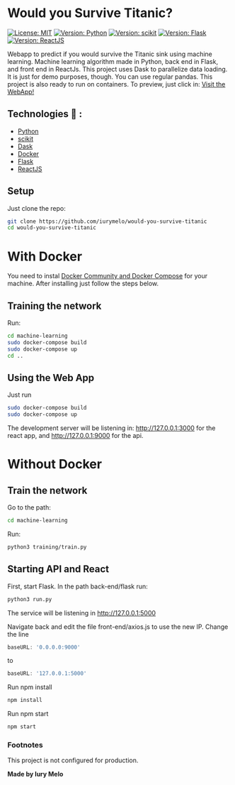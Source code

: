 # Would you Survive Titanic?
[![License: MIT](https://img.shields.io/badge/License-MIT-green.svg)](https://opensource.org/licenses/MIT) [![Version: Python](https://img.shields.io/badge/Python-3.7.6-blue)](https://www.python.org/downloads/)  [![Version: scikit](https://img.shields.io/badge/scikit-0.22.2-blue)](https://scikit-learn.org/stable/) [![Version: Flask](https://img.shields.io/badge/Flask-1.1.X-blue)](https://flask.palletsprojects.com/en/1.1.x/) [![Version: ReactJS](https://img.shields.io/badge/ReactJS-16.13.1-blue)](https://reactjs.org/)

Webapp to predict if you would survive the Titanic sink using machine learning. Machine learning algorithm made in Python, back end in Flask, and front end in ReactJs.
This project uses Dask to parallelize data loading. It is just for demo purposes, though. You can use regular pandas.
This project is also ready to run on containers. To preview, just click in: [Visit the WebApp!](https://wys-titanic.web.app/)

## Technologies :rocket: :

  * [Python](https://reactjs.org/)
  * [scikit](https://scikit-learn.org/stable/)
  * [Dask](https://dask.org/)
  * [Docker](https://www.docker.com/)
  * [Flask](https://flask.palletsprojects.com/en/1.1.x/)
  * [ReactJS](https://pt-br.reactjs.org/)
 

## Setup
Just clone the repo:
```sh
git clone https://github.com/iurymelo/would-you-survive-titanic 
cd would-you-survive-titanic
```

# With Docker
You need to instal [Docker Community and Docker Compose](https://www.docker.com/get-started) for your machine. After installing just follow the steps below.
## Training the network
Run: 
```sh
cd machine-learning
sudo docker-compose build
sudo docker-compose up
cd ..
```

## Using the Web App
Just run
```sh
sudo docker-compose build
sudo docker-compose up
```
The development server will be listening in:
http://127.0.0.1:3000 
for the react app, and
http://127.0.0.1:9000 
for the api.

# Without Docker
## Train the network
Go to the path:
```sh
cd machine-learning
```
Run:
```sh
python3 training/train.py
```

## Starting API and React
First, start Flask. In the path
back-end/flask
run:
```sh
python3 run.py
```
The service will be listening in
http://127.0.0.1:5000

Navigate back and edit the file
front-end/axios.js
to use the new IP.
Change the line 
```js
baseURL: '0.0.0.0:9000'
```
to 
```js
baseURL: '127.0.0.1:5000'
```
Run npm install
```sh
npm install
```
Run npm start
```sh
npm start
```
### Footnotes
This project is not configured for production.

**Made by Iury Melo**
